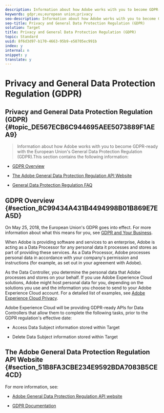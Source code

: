 ```yaml
---
description: Information about how Adobe works with you to become GDPR-ready with the European Union's General Data Protection Regulation (GDPR).
keywords: gdpr;eu;european union;privacy
seo-description: Information about how Adobe works with you to become GDPR-ready with the European Union's General Data Protection Regulation (GDPR).
seo-title: Privacy and General Data Protection Regulation (GDPR)
solution: Target
title: Privacy and General Data Protection Regulation (GDPR)
topic: Standard
uuid: 8f6d3d97-b170-4663-95b9-e58705ec991b
index: y
internal: n
snippet: y
translate: y
---
```


# Privacy and General Data Protection Regulation (GDPR)

## Privacy and General Data Protection Regulation (GDPR) {#topic_DE567ECB6C944695AEE5073889F1AEA9}
>Information about how Adobe works with you to become GDPR-ready with the European Union's General Data Protection Regulation (GDPR).This section contains the following information: 


* [ GDPR Overview](privacy-and-general-data-protection-regulation.md#section_8C99434A431B4494998B01B869E7EA5D) 

* [ The Adobe General Data Protection Regulation API Website](privacy-and-general-data-protection-regulation.md#section_51B8FA3CBE234E9592BDA7083B5CE4CD) 

* [ General Data Protection Regulation FAQ](c_general-data-protection-regulation-faq.md#concept_41F88DE95D2943178BEC382736B5C038) 



## GDPR Overview {#section_8C99434A431B4494998B01B869E7EA5D}

On May 25, 2018, the European Union's GDPR goes into effect. For more information about what this means for you, see [ GDPR and Your Business](https://www.adobe.com/privacy/general-data-protection-regulation.html). 

When Adobe is providing software and services to an enterprise, Adobe is acting as a Data Processor for any personal data it processes and stores as part of providing these services. As a Data Processor, Adobe processes personal data in accordance with your company's permission and instructions (for example, as set out in your agreement with Adobe). 

As the Data Controller, you determine the personal data that Adobe processes and stores on your behalf. If you use Adobe Experience Cloud solutions, Adobe might host personal data for you, depending on the solutions you use and the information you choose to send to your Adobe Experience Cloud account. For a detailed list of examples, see [ Adobe Experience Cloud Privacy](https://www.adobe.com/privacy/marketing-cloud.html#collect). 

Adobe Experience Cloud will be providing GDPR-ready APIs for Data Controllers that allow them to complete the following tasks, prior to the GDPR regulation's effective date: 


* Access Data Subject information stored within Target 

* Delete Data Subject information stored within Target 



## The Adobe General Data Protection Regulation API Website {#section_51B8FA3CBE234E9592BDA7083B5CE4CD}

For more information, see: 


* [ Adobe General Data Protection Regulation API website](https://www.adobe.io/apis/cloudplatform/gdpr.html) 

* [ GDPR Documentation](https://www.adobe.io/apis/cloudplatform/gdpr/docs.html) 


